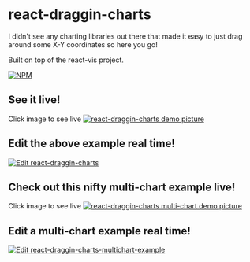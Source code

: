 # react-draggin-charts

I didn't see any charting libraries out there that made it easy to just drag around some X-Y coordinates so here you go!

Built on top of the react-vis project.

[![NPM][nodei-image]][nodei-url]

## See it live!

Click image to see live
<a href="https://qxz2wx28kj.codesandbox.io/">
  <img alt="react-draggin-charts demo picture" src="https://user-images.githubusercontent.com/7177292/49692733-aed48c80-fb2f-11e8-80e1-018462a51991.jpg">
</a>

## Edit the above example real time!

<a href="https://codesandbox.io/s/qxz2wx28kj">
  <img alt="Edit react-draggin-charts" src="https://codesandbox.io/static/img/play-codesandbox.svg">
</a>

## Check out this nifty multi-chart example live!

Click image to see live
<a href="https://k3qjk8o5q5.codesandbox.io/">
  <img alt="react-draggin-charts multi-chart demo picture" src="https://user-images.githubusercontent.com/7177292/49703713-7dfb6280-fbd6-11e8-8cbe-1cca9bdfb8b4.jpg">
</a>

## Edit a multi-chart example real time!

<a href="https://codesandbox.io/s/k3qjk8o5q5">
  <img alt="Edit react-draggin-charts-multichart-example" src="https://codesandbox.io/static/img/play-codesandbox.svg">
</a>

[nodei-image]: https://nodei.co/npm/react-draggin-charts.png?downloads=true&downloadRank=true&stars=true
[nodei-url]: https://www.npmjs.com/package/react-draggin-charts
